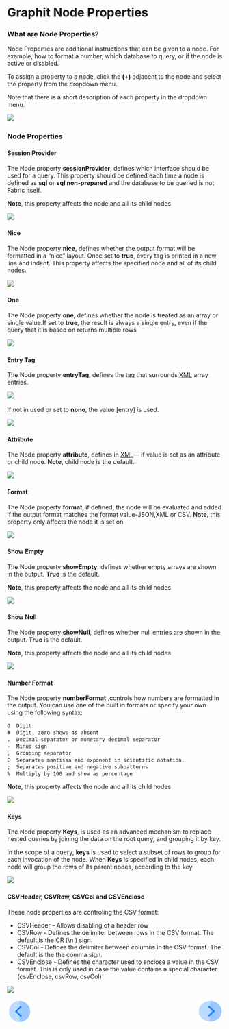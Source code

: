 # Graphit Node Properties

### What are Node Properties?

Node Properties are additional instructions that can be given to a node. For example, how to format a number, which database to query, or if the node is active or disabled. 

To assign a property to a node, click the **(+)** adjacent to the node and select the  property from the dropdown menu. 

Note that there is a short description of each property in the dropdown menu.

![](/articles/15_web_services/Graphit/images/19_node_properties_menu.png)

### Node Properties 

#### Session Provider

The Node property **sessionProvider**, defines which interface should be used for a query. This property should be defined each time a node is defined as **sql** or **sql non-prepared** and the database to be queried is not Fabric itself. 

**Note**, this property affects the node and all its child nodes

![](/articles/15_web_services/Graphit/images/13_node_type_sql2.png)

#### Nice

The Node property **nice**, defines whether the output format will be formatted in a “nice” layout. Once set to **true**,  every tag is printed in a new line and indent. This property affects the specified node and all of its child nodes. 

![](/articles/15_web_services/Graphit/images/20_node_properties_nice.png)

#### One

The Node property **one**, defines  whether the node is treated as an array or single value.If set to **true**, the result is always a single entry, even if the query that it is based on returns multiple rows

![](/articles/15_web_services/Graphit/images/21_node_properties_one.png)

#### Entry Tag

The Node property **entryTag**,  defines the tag that surrounds <u>XML</u> array entries.

![](/articles/15_web_services/Graphit/images/22_node_entry_tag.png)

 If not in used or set to **none**, the value [entry] is used.

![](/articles/15_web_services/Graphit/images/23_node_properties_entry_tag_na.png)

#### Attribute

The Node property **attribute**, defines in  <u>XML</u>— if value is set as an attribute or child node. **Note**,  child node is the default.

![](/articles/15_web_services/Graphit/images/24_node_properties_attribute.png)

#### Format

The Node property **format**, if defined, the node will be evaluated and added if the output format matches the format value-JSON,XML or CSV. **Note**, this property only affects the node it is set on

![](/articles/15_web_services/Graphit/images/25_node_properties_format.png)

#### Show Empty

The Node property **showEmpty**,  defines whether empty arrays are shown in the output. **True** is the default. 

**Note**, this property affects the node and all its child nodes

![](/articles/15_web_services/Graphit/images/26_node_properties_show_empty.png)

#### Show Null

The Node property **showNull**,  defines whether null entries are shown in the output. **True** is the default. 

**Note**, this property affects the node and all its child nodes

![](/articles/15_web_services/Graphit/images/27_node_properties_show_null.png)

#### Number Format

The Node property **numberFormat** ,controls how numbers are formatted in the output. You can use one of the built in formats or specify your own using the following syntax:

```
0  Digit
#  Digit, zero shows as absent
.  Decimal separator or monetary decimal separator
-  Minus sign
,  Grouping separator
E  Separates mantissa and exponent in scientific notation.
;  Separates positive and negative subpatterns
%  Multiply by 100 and show as percentage
```

**Note**, this property affects the node and all its child nodes

![](/articles/15_web_services/Graphit/images/28_node_properties_number_format.png)

#### Keys

The Node property **Keys**,  is used as an advanced mechanism to replace nested queries by joining the data on the root query, and grouping it by key.

In the scope of a query, **keys** is used to select a subset of rows to group for each invocation of the node. When **Keys** is specified in child nodes, each node will group the rows of its parent nodes, according to the key 

![](/articles/15_web_services/Graphit/images/29_node_properties_keys.png)

#### CSVHeader, CSVRow, CSVCol and CSVEnclose

These node properties are controling the CSV format:

- CSVHeader - Allows disabling of a header row
- CSVRow - Defines the delimiter between rows in the CSV format. The default is the CR (\n ) sign.
- CSVCol - Defines the delimiter between columns in the CSV format. The default is the the comma sign. 
- CSVEnclose - Defines the character used to enclose a value in the CSV format. This is only used in case the value contains a special character (csvEnclose, csvRow, csvCol)

![](/articles/15_web_services/Graphit/images/30_node_properties_csv.png)



[![Previous](/articles/images/Previous.png)](/articles/15_web_services/Graphit/03_graphit_node_types.md)[<img align="right" width="60" height="54" src="/articles/images/Next.png">](/articles/15_web_services/Graphit/05_graphit_debugging.md)

